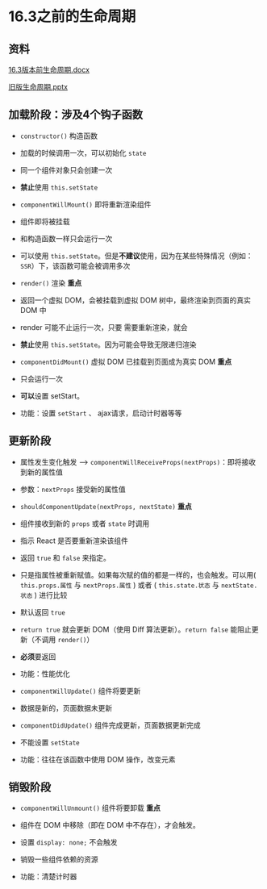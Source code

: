 # 16.3之前的生命周期

## 资料

[16.3版本前生命周期.docx](file/16.3版本前生命周期_oFzWe2kevv.docx)

[旧版生命周期.pptx](file/旧版生命周期_ULoMVLi77l.pptx)

## 加载阶段：涉及4个钩子函数

*   `constructor()` 构造函数

*   加载的时候调用一次，可以初始化 `state`

*   同一个组件对象只会创建一次

*   **禁止**使用 `this.setState`

*   `componentWillMount()` 即将重新渲染组件

*   组件即将被挂载

*   和构造函数一样只会运行一次

*   可以使用 `this.setState`。但是**不建议**使用，因为在某些特殊情况（例如：`SSR`）下，该函数可能会被调用多次

*   `render()` 渲染 **重点**

*   返回一个虚拟 DOM，会被挂载到虚拟 DOM 树中，最终渲染到页面的真实 DOM 中

*   render 可能不止运行一次，只要 需要重新渲染，就会

*   **禁止**使用 `this.setState`。因为可能会导致无限递归渲染

*   `componentDidMount()` 虚拟 DOM 已挂载到页面成为真实 DOM **重点**

*   只会运行一次

*   **可以**设置 setStart。

*   功能：设置 `setStart` 、 ajax请求，启动计时器等等

## 更新阶段

*   属性发生变化触发 --> `componentWillReceiveProps(nextProps)`：即将接收到新的属性值

*   参数：`nextProps` 接受新的属性值

*   `shouldComponentUpdate(nextProps, nextState)` **重点**

*   组件接收到新的 `props` 或者 `state` 时调用

*   指示 React 是否要重新渲染该组件

*   返回 `true` 和 `false` 来指定。

*   只是指属性被重新赋值。如果每次赋的值的都是一样的，也会触发。可以用( `this.props.属性` 与 `nextProps.属性` ) 或者 ( `this.state.状态` 与 `nextState.状态` ) 进行比较

*   默认返回 `true`

*   `return true` 就会更新 DOM（使用 Diff 算法更新）。`return false` 能阻止更新（不调用 `render()`）

*   **必须**要返回

*   功能：性能优化

*   `componentWillUpdate()` 组件将要更新

*   数据是新的，页面数据未更新

*   `componentDidUpdate()` 组件完成更新，页面数据更新完成

*   不能设置 `setState`

*   功能：往往在该函数中使用 DOM 操作，改变元素

## 销毁阶段

*   `componentWillUnmount()` 组件将要卸载 **重点**

*   组件在 DOM 中移除（即在 DOM 中不存在），才会触发。

*   设置 `display: none;` 不会触发

*   销毁一些组件依赖的资源

*   功能：清楚计时器

